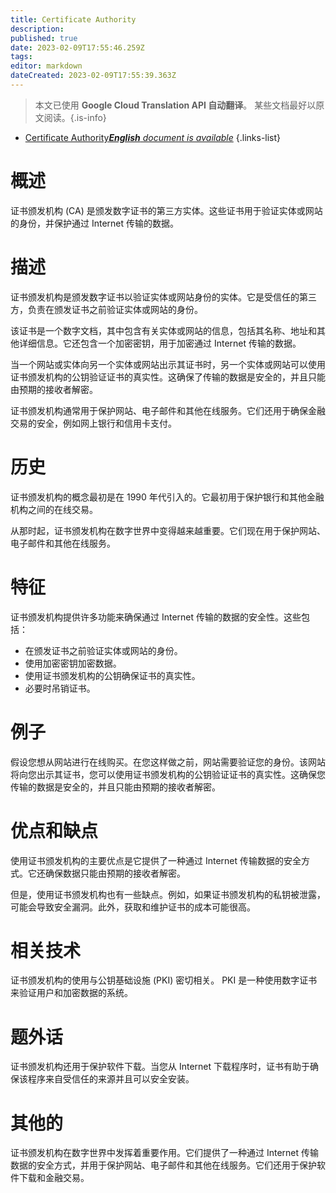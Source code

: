 ```yaml
---
title: Certificate Authority
description: 
published: true
date: 2023-02-09T17:55:46.259Z
tags: 
editor: markdown
dateCreated: 2023-02-09T17:55:39.363Z
---
```


> 本文已使用 **Google Cloud Translation API 自动翻译**。
某些文档最好以原文阅读。{.is-info}



- [Certificate Authority***English** document is available*](/en/Knowledge-base/Dictionary/certificate-authority)
{.links-list}


# 概述
证书颁发机构 (CA) 是颁发数字证书的第三方实体。这些证书用于验证实体或网站的身份，并保护通过 Internet 传输的数据。

# 描述
证书颁发机构是颁发数字证书以验证实体或网站身份的实体。它是受信任的第三方，负责在颁发证书之前验证实体或网站的身份。

该证书是一个数字文档，其中包含有关实体或网站的信息，包括其名称、地址和其他详细信息。它还包含一个加密密钥，用于加密通过 Internet 传输的数据。

当一个网站或实体向另一个实体或网站出示其证书时，另一个实体或网站可以使用证书颁发机构的公钥验证证书的真实性。这确保了传输的数据是安全的，并且只能由预期的接收者解密。

证书颁发机构通常用于保护网站、电子邮件和其他在线服务。它们还用于确保金融交易的安全，例如网上银行和信用卡支付。

# 历史
证书颁发机构的概念最初是在 1990 年代引入的。它最初用于保护银行和其他金融机构之间的在线交易。

从那时起，证书颁发机构在数字世界中变得越来越重要。它们现在用于保护网站、电子邮件和其他在线服务。

# 特征
证书颁发机构提供许多功能来确保通过 Internet 传输的数据的安全性。这些包括：

- 在颁发证书之前验证实体或网站的身份。
- 使用加密密钥加密数据。
- 使用证书颁发机构的公钥确保证书的真实性。
- 必要时吊销证书。

# 例子
假设您想从网站进行在线购买。在您这样做之前，网站需要验证您的身份。该网站将向您出示其证书，您可以使用证书颁发机构的公钥验证证书的真实性。这确保您传输的数据是安全的，并且只能由预期的接收者解密。

# 优点和缺点
使用证书颁发机构的主要优点是它提供了一种通过 Internet 传输数据的安全方式。它还确保数据只能由预期的接收者解密。

但是，使用证书颁发机构也有一些缺点。例如，如果证书颁发机构的私钥被泄露，可能会导致安全漏洞。此外，获取和维护证书的成本可能很高。

# 相关技术
证书颁发机构的使用与公钥基础设施 (PKI) 密切相关。 PKI 是一种使用数字证书来验证用户和加密数据的系统。

# 题外话
证书颁发机构还用于保护软件下载。当您从 Internet 下载程序时，证书有助于确保该程序来自受信任的来源并且可以安全安装。

# 其他的
证书颁发机构在数字世界中发挥着重要作用。它们提供了一种通过 Internet 传输数据的安全方式，并用于保护网站、电子邮件和其他在线服务。它们还用于保护软件下载和金融交易。